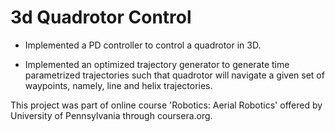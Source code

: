 # 3d Quadrotor Control

* Implemented a PD controller to control a quadrotor in 3D.

* Implemented an optimized trajectory generator to generate time parametrized trajectories such that quadrotor will navigate a given set of waypoints, namely, line and helix trajectories.

This project was part of online course 'Robotics: Aerial Robotics' offered by University of Pennsylvania through coursera.org. 

